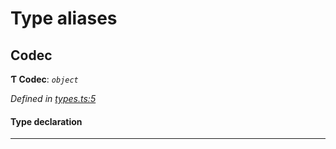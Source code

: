 

# Type aliases

<a id="codec"></a>

##  Codec

**Ƭ Codec**: *`object`*

*Defined in [types.ts:5](https://github.com/polkadot-js/common/blob/49b0c84/packages/trie-codec/src/types.ts#L5)*

#### Type declaration

___


